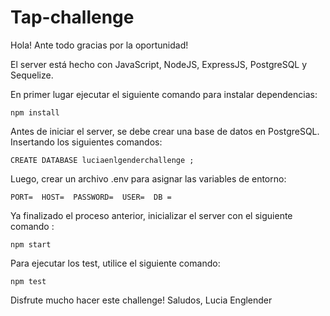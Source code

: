 # Tap-challenge

Hola! Ante todo gracias por la oportunidad!

El server está hecho con JavaScript, NodeJS, ExpressJS, PostgreSQL y Sequelize.

En primer lugar ejecutar el siguiente comando para instalar dependencias:

`npm install `

Antes de iniciar el server, se debe crear una base de datos en PostgreSQL. Insertando los siguientes comandos:

`CREATE DATABASE luciaenlgenderchallenge ;`

Luego, crear un archivo .env para asignar las variables de entorno:

`PORT= 
HOST= 
PASSWORD= 
USER= 
DB = `

Ya finalizado el proceso anterior, inicializar el server con el siguiente comando :

`npm start`

Para ejecutar los test, utilice el siguiente comando:

`npm test`

Disfrute mucho hacer este challenge!
Saludos, Lucia Englender
